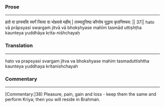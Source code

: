 ### Prose 
 --- 
हतो वा प्राप्स्यसि स्वर्गं जित्वा वा भोक्ष्यसे महीम् |
तस्मादुत्तिष्ठ कौन्तेय युद्धाय कृतनिश्चय: || 37||
hato vā prāpsyasi swargaṁ jitvā vā bhokṣhyase mahīm
tasmād uttiṣhṭha kaunteya yuddhāya kṛita-niśhchayaḥ

### Translation 
 --- 
hato va prapsyasi svargam jitva va bhokshyase mahim tasmaduttishtha kaunteya yuddhaya kritanishchayah

### Commentary 
 --- 
[Commentary:]38) Pleasure, pain, gain and loss - keep them the same and perform Kriya; then you will reside in Brahman.